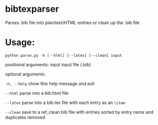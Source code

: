 # bibtexparser
Parses .bib file into plaintext/HTML entries or clean up the .bib file


# Usage:
`python parse.py -h [--html] [--latex] [--clean] input`

positional arguments:
  input       input file (.bib)

optional arguments:

  `-h, --help`  show this help message and exit
  
  `--html`      parse into a bib.html file
  
  `--latex`     parse into a bib.tex file with each entry as an `\item`
  
  `--clean`     save to a ref_clean.bib file with entries sorted by entry name and duplicates removed
  

